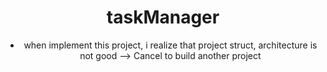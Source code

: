 <h1 align="center">taskManager</h3>

<div align="center">

- when implement this project, i realize that project struct, architecture is not good
--> Cancel to build another project
